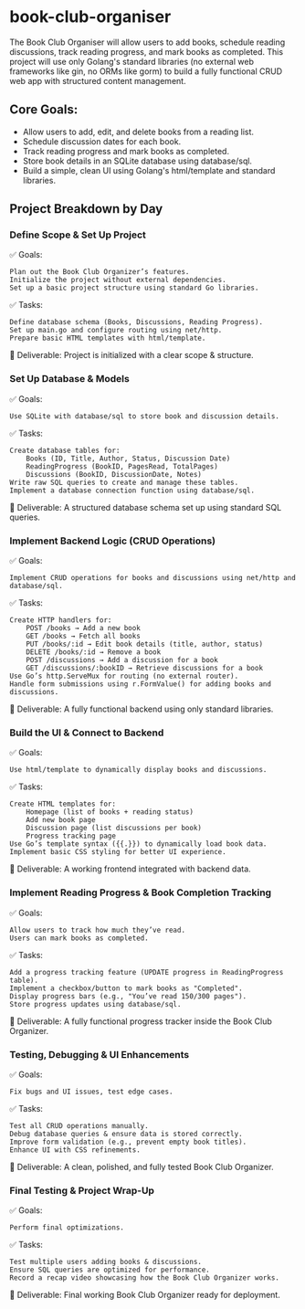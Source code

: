 # book-club-organiser
The Book Club Organiser will allow users to add books, schedule reading discussions, track reading progress, and mark books as completed. This project will use only Golang's standard libraries (no external web frameworks like gin, no ORMs like gorm) to build a fully functional CRUD web app with structured content management.

## Core Goals:

- Allow users to add, edit, and delete books from a reading list.
- Schedule discussion dates for each book.
- Track reading progress and mark books as completed.
- Store book details in an SQLite database using database/sql.
- Build a simple, clean UI using Golang's html/template and standard libraries.

## Project Breakdown by Day
### Define Scope & Set Up Project

✅ Goals:

    Plan out the Book Club Organizer’s features.
    Initialize the project without external dependencies.
    Set up a basic project structure using standard Go libraries.

✅ Tasks:

    Define database schema (Books, Discussions, Reading Progress).
    Set up main.go and configure routing using net/http.
    Prepare basic HTML templates with html/template.

📌 Deliverable: Project is initialized with a clear scope & structure.

### Set Up Database & Models

✅ Goals:

    Use SQLite with database/sql to store book and discussion details.

✅ Tasks:

    Create database tables for:
        Books (ID, Title, Author, Status, Discussion Date)
        ReadingProgress (BookID, PagesRead, TotalPages)
        Discussions (BookID, DiscussionDate, Notes)
    Write raw SQL queries to create and manage these tables.
    Implement a database connection function using database/sql.

📌 Deliverable: A structured database schema set up using standard SQL queries.

### Implement Backend Logic (CRUD Operations)

✅ Goals:

    Implement CRUD operations for books and discussions using net/http and database/sql.

✅ Tasks:

    Create HTTP handlers for:
        POST /books → Add a new book
        GET /books → Fetch all books
        PUT /books/:id → Edit book details (title, author, status)
        DELETE /books/:id → Remove a book
        POST /discussions → Add a discussion for a book
        GET /discussions/:bookID → Retrieve discussions for a book
    Use Go’s http.ServeMux for routing (no external router).
    Handle form submissions using r.FormValue() for adding books and discussions.

📌 Deliverable: A fully functional backend using only standard libraries.

### Build the UI & Connect to Backend

✅ Goals:

    Use html/template to dynamically display books and discussions.

✅ Tasks:

    Create HTML templates for:
        Homepage (list of books + reading status)
        Add new book page
        Discussion page (list discussions per book)
        Progress tracking page
    Use Go’s template syntax ({{.}}) to dynamically load book data.
    Implement basic CSS styling for better UI experience.

📌 Deliverable: A working frontend integrated with backend data.

### Implement Reading Progress & Book Completion Tracking

✅ Goals:

    Allow users to track how much they’ve read.
    Users can mark books as completed.

✅ Tasks:

    Add a progress tracking feature (UPDATE progress in ReadingProgress table).
    Implement a checkbox/button to mark books as "Completed".
    Display progress bars (e.g., "You’ve read 150/300 pages").
    Store progress updates using database/sql.

📌 Deliverable: A fully functional progress tracker inside the Book Club Organizer.

### Testing, Debugging & UI Enhancements

✅ Goals:

    Fix bugs and UI issues, test edge cases.

✅ Tasks:

    Test all CRUD operations manually.
    Debug database queries & ensure data is stored correctly.
    Improve form validation (e.g., prevent empty book titles).
    Enhance UI with CSS refinements.

📌 Deliverable: A clean, polished, and fully tested Book Club Organizer.

### Final Testing & Project Wrap-Up

✅ Goals:

    Perform final optimizations.

✅ Tasks:

    Test multiple users adding books & discussions.
    Ensure SQL queries are optimized for performance.
    Record a recap video showcasing how the Book Club Organizer works.

📌 Deliverable: Final working Book Club Organizer ready for deployment.

